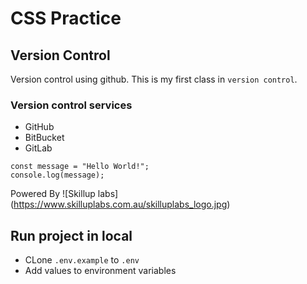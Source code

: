 # CSS Practice
## Version Control
Version control using github. This is my first class in `version control`.

### Version control services
* GitHub
* BitBucket
* GitLab

```
const message = "Hello World!";
console.log(message);
```

Powered By
![Skillup labs] (https://www.skilluplabs.com.au/skilluplabs_logo.jpg)

## Run project in local

* CLone `.env.example` to `.env`
* Add values to environment variables   